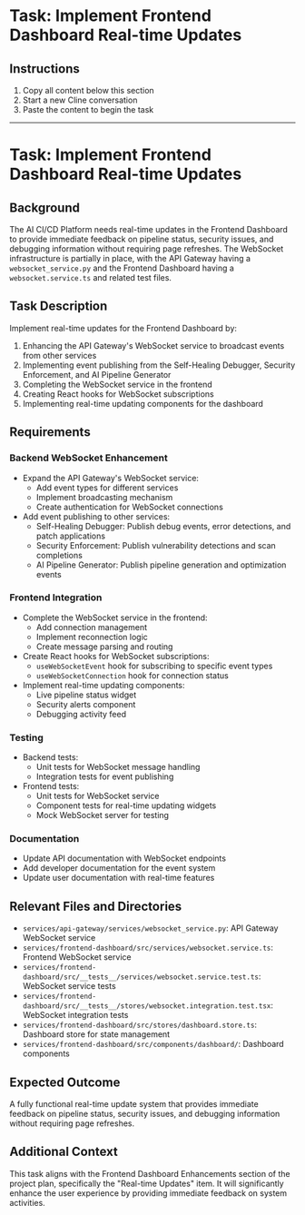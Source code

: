 # Task: Implement Frontend Dashboard Real-time Updates

## Instructions

1. Copy all content below this section
2. Start a new Cline conversation
3. Paste the content to begin the task

---

# Task: Implement Frontend Dashboard Real-time Updates

## Background

The AI CI/CD Platform needs real-time updates in the Frontend Dashboard to provide immediate feedback on pipeline status, security issues, and debugging information without requiring page refreshes. The WebSocket infrastructure is partially in place, with the API Gateway having a `websocket_service.py` and the Frontend Dashboard having a `websocket.service.ts` and related test files.

## Task Description

Implement real-time updates for the Frontend Dashboard by:

1. Enhancing the API Gateway's WebSocket service to broadcast events from other services
2. Implementing event publishing from the Self-Healing Debugger, Security Enforcement, and AI Pipeline Generator
3. Completing the WebSocket service in the frontend
4. Creating React hooks for WebSocket subscriptions
5. Implementing real-time updating components for the dashboard

## Requirements

### Backend WebSocket Enhancement

- Expand the API Gateway's WebSocket service:
  - Add event types for different services
  - Implement broadcasting mechanism
  - Create authentication for WebSocket connections
- Add event publishing to other services:
  - Self-Healing Debugger: Publish debug events, error detections, and patch applications
  - Security Enforcement: Publish vulnerability detections and scan completions
  - AI Pipeline Generator: Publish pipeline generation and optimization events

### Frontend Integration

- Complete the WebSocket service in the frontend:
  - Add connection management
  - Implement reconnection logic
  - Create message parsing and routing
- Create React hooks for WebSocket subscriptions:
  - `useWebSocketEvent` hook for subscribing to specific event types
  - `useWebSocketConnection` hook for connection status
- Implement real-time updating components:
  - Live pipeline status widget
  - Security alerts component
  - Debugging activity feed

### Testing

- Backend tests:
  - Unit tests for WebSocket message handling
  - Integration tests for event publishing
- Frontend tests:
  - Unit tests for WebSocket service
  - Component tests for real-time updating widgets
  - Mock WebSocket server for testing

### Documentation

- Update API documentation with WebSocket endpoints
- Add developer documentation for the event system
- Update user documentation with real-time features

## Relevant Files and Directories

- `services/api-gateway/services/websocket_service.py`: API Gateway WebSocket service
- `services/frontend-dashboard/src/services/websocket.service.ts`: Frontend WebSocket service
- `services/frontend-dashboard/src/__tests__/services/websocket.service.test.ts`: WebSocket service tests
- `services/frontend-dashboard/src/__tests__/stores/websocket.integration.test.tsx`: WebSocket integration tests
- `services/frontend-dashboard/src/stores/dashboard.store.ts`: Dashboard store for state management
- `services/frontend-dashboard/src/components/dashboard/`: Dashboard components

## Expected Outcome

A fully functional real-time update system that provides immediate feedback on pipeline status, security issues, and debugging information without requiring page refreshes.

## Additional Context

This task aligns with the Frontend Dashboard Enhancements section of the project plan, specifically the "Real-time Updates" item. It will significantly enhance the user experience by providing immediate feedback on system activities.
